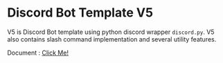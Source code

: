 # Discord Bot Template V5
V5 is Discord Bot template using python discord wrapper `discord.py`.
V5 also contains slash command implementation and several utility features.

Document : [Click Me!](docs/v5/Intro.md)